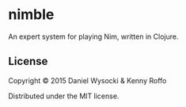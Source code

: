 # nimble

An expert system for playing Nim, written in Clojure.


## License

Copyright © 2015 Daniel Wysocki & Kenny Roffo

Distributed under the MIT license.
